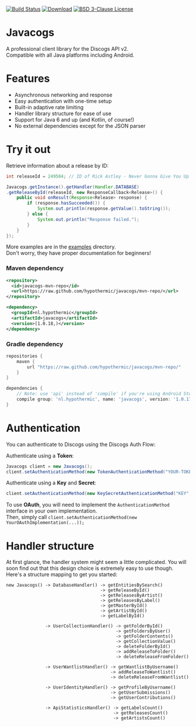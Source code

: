 [![Build Status](http://ci.hypothermic.nl/buildStatus/icon?job=javacogs/master)](https://ci.hypothermic.nl/job/javacogs/job/master/)
[![Download](https://img.shields.io/badge/download-latest-blue.svg)](https://ci.hypothermic.nl/job/javacogs/job/master/lastSuccessfulBuild/artifact/target/)
[![BSD 3-Clause License](https://img.shields.io/badge/license-BSD%203--Clause-lightgrey.svg)](https://github.com/hypothermic/javacogs/blob/master/LICENSE)

# Javacogs

A professional client library for the Discogs API v2.  
Compatible with all Java platforms including Android.

# Features

- Asynchronous networking and response
- Easy authentication with one-time setup
- Built-in adaptive rate limiting
- Handler library structure for ease of use
- Support for Java 6 and up (and Kotlin, of course!)
- No external dependencies except for the JSON parser

# Try it out

Retrieve information about a release by ID:

```java
int releaseId = 249504; // ID of Rick Astley - Never Gonna Give You Up

Javacogs.getInstance().getHandler(Handler.DATABASE)
.getReleaseById(releaseId, new ResponseCallback<Release>() {
    public void onResult(Response<Release> response) {
        if (response.hasSucceeded()) {
            System.out.println(response.getValue().toString());
        } else {
            System.out.println("Response failed.");
        }
    }
});
```

More examples are in the [examples](./src/examples/) directory.  
Don't worry, they have proper documentation for beginners!

### Maven dependency
```xml
<repository>
  <id>javacogs-mvn-repo</id>
  <url>https://raw.github.com/hypothermic/javacogs/mvn-repo/</url>
</repository>

<dependency>
  <groupId>nl.hypothermic</groupId>
  <artifactId>javacogs</artifactId>
  <version>[1.0.18,)</version>
</dependency>
```

### Gradle dependency
```gradle
repositories {
    maven {
        url "https://raw.github.com/hypothermic/javacogs/mvn-repo/"
    }
}

dependencies {
    // Note: use 'api' instead of 'compile' if you're using Android Studio.
    compile group: 'nl.hypothermic', name: 'javacogs', version: '1.0.17-RC1'
}
```

# Authentication

You can authenticate to Discogs using the Discogs Auth Flow:

Authenticate using a **Token**:

```java
Javacogs client = new Javacogs();
client.setAuthenticationMethod(new TokenAuthenticationMethod("YOUR-TOKEN"));
```

Authenticate using a **Key** and **Secret**:

```java
client.setAuthenticationMethod(new KeySecretAuthenticationMethod("KEY", "SECRET"));
```

To use **OAuth**, you will need to implement the `AuthenticationMethod` interface in your own implementation.  
Then, simply call `client.setAuthenticationMethod(new YourOAuthImplementation(...));`

# Handler structure

At first glance, the handler system might seem a little complicated.
You will soon find out that this design choice is extremely easy to use though.
Here's a structure mapping to get you started:

```
new Javacogs() -> DatabaseHandler() -> getEntitiesBySearch()
                                    -> getReleaseById()
                                    -> getReleasesByArtist()
                                    -> getReleasesByLabel()
                                    -> getMasterById()
                                    -> getArtistById()
                                    -> getLabelById()
                                    
               -> UserCollectionHandler() -> getFolderById()
                                          -> getFoldersByUser()
                                          -> getFolderContents()
                                          -> getCollectionValue()
                                          -> deleteFolderById()
                                          -> addReleaseToFolder()
                                          -> deleteReleaseFromFolder()
                                          
               -> UserWantlistHandler() -> getWantlistByUsername()
                                        -> addReleaseToWantlist()
                                        -> deleteReleaseFromWantlist()
                                           
               -> UserIdentityHandler() -> getProfileByUsername()
                                        -> getUserSubmissions()
                                        -> getUserContributions()
                                        
               -> ApiStatisticsHandler() -> getLabelsCount()
                                         -> getReleasesCount()
                                         -> getArtistsCount()
```